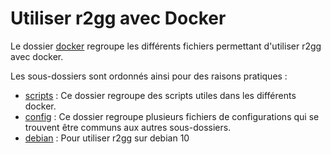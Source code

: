 # Utiliser r2gg avec Docker 

Le dossier [docker](../../docker) regroupe les différents fichiers permettant d'utiliser r2gg avec docker. 

Les sous-dossiers sont ordonnés ainsi pour des raisons pratiques : 
- [scripts](../../docker/scripts/) : Ce dossier regroupe des scripts utiles dans les différents docker. 
- [config](../../docker/config/) : Ce dossier regroupe plusieurs fichiers de configurations qui se trouvent être communs aux autres sous-dossiers. 
- [debian](../../docker/debian/) : Pour utiliser r2gg sur debian 10
